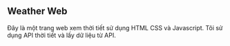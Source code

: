 ## Weather Web
Đây là một trang web xem thời tiết sử dụng HTML CSS và Javascript. Tôi sử dụng API thời tiết và lấy dữ liệu từ API.
